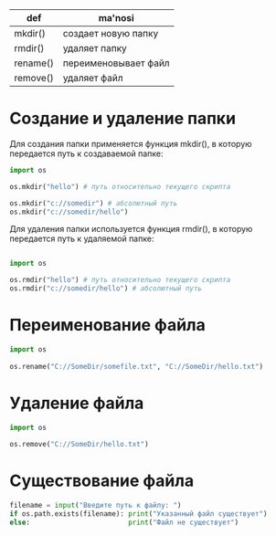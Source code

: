 
| def      | ma'nosi              |
|----------|----------------------|
| mkdir()  | создает новую папку  |
| rmdir()  | удаляет папку        |
| rename() | переименовывает файл |
| remove() | удаляет файл         |

# Создание и удаление папки

Для создания папки применяется функция mkdir(), 
в которую передается путь к создаваемой папке:

``` python
import os

os.mkdir("hello") # путь относительно текущего скрипта

os.mkdir("c://somedir") # абсолютный путь
os.mkdir("c://somedir/hello")
```

Для удаления папки используется функция rmdir(), 
в которую передается путь к удаляемой папке:

``` python

import os

os.rmdir("hello") # путь относительно текущего скрипта
os.rmdir("c://somedir/hello") # абсолютный путь
```

# Переименование файла

``` python
import os
 
os.rename("C://SomeDir/somefile.txt", "C://SomeDir/hello.txt")
```

# Удаление файла

``` python
import os
 
os.remove("C://SomeDir/hello.txt")
```

# Существование файла

``` python
filename = input("Введите путь к файлу: ")
if os.path.exists(filename): print("Указанный файл существует") 
else:                        print("Файл не существует") 
```








